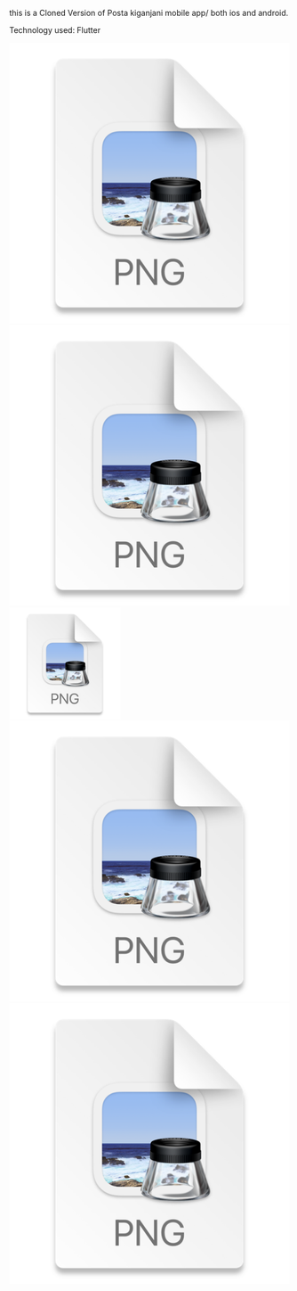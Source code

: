 this is a Cloned Version of Posta kiganjani mobile app/ both ios and android.

Technology used: Flutter

![img.png](img.png)
![img_1.png](img_1.png)
<img alt="img_2.png" height="200" src="img_2.png" width="200"/>
![img_3.png](img_3.png)
![img_4.png](img_4.png)